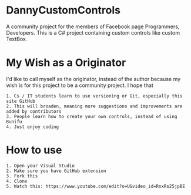 # DannyCustomControls
A community project for the members of Facebook page Programmers, Developers. 
This is a C# project containing custom controls like custom TextBox.

# My Wish as a Originator
I'd like to call myself as the originator, instead of the author because my wish is for this project to
be a community project. I hope that

    1. Cs / IT students learn to use versioning or Git, especially this site GitHub
    2. This will broaden, meaning more suggestions and improvements are added by contributors
    3. People learn how to create your own controls, instead of using Bunifu
    4. Just enjoy coding

# How to use

    1. Open your Visual Studio
    2. Make sure you have GitHub extension
    3. Fork this
    4. Clone
    5. Watch this: https://www.youtube.com/edit?o=U&video_id=RnxRs25jpBE
